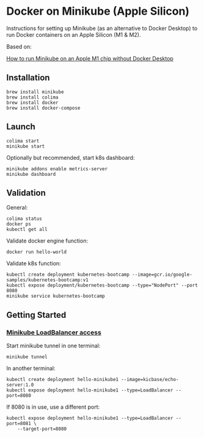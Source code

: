 # Docker on Minikube (Apple Silicon)

Instructions for setting up Minikube (as an alternative to Docker Desktop) to run Docker containers on an Apple Silicon (M1 & M2).

Based on:

[How to run Minikube on an Apple M1 chip without Docker Desktop](
    https://everythingdevops.dev/how-to-run-minikube-on-apple-m1-chip-without-docker-desktop/
)

## Installation

```
brew install minikube
brew install colima
brew install docker
brew install docker-compose
```

## Launch
```
colima start
minikube start
```
Optionally but recommended, start k8s dashboard:
```
minikube addons enable metrics-server
minikube dashboard
```

## Validation
General:
```
colima status
docker ps
kubectl get all
```
Validate docker engine function:
```
docker run hello-world
```
Validate k8s function:
```
kubectl create deployment kubernetes-bootcamp --image=gcr.io/google-samples/kubernetes-bootcamp:v1
kubectl expose deployment/kubernetes-bootcamp --type="NodePort" --port 8080
minikube service kubernetes-bootcamp
```

## Getting Started

### [Minikube LoadBalancer access](https://minikube.sigs.k8s.io/docs/handbook/accessing/#loadbalancer-access)

Start minikube tunnel in one terminal:
```
minikube tunnel
```

In another terminal:
```
kubectl create deployment hello-minikube1 --image=kicbase/echo-server:1.0
kubectl expose deployment hello-minikube1 --type=LoadBalancer --port=8080
```
If 8080 is in use, use a different port:
```
kubectl expose deployment hello-minikube1 --type=LoadBalancer --port=8081 \
    --target-port=8080
```
